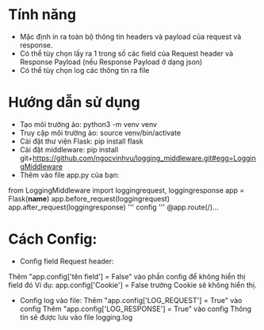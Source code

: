 # Tính năng
- Mặc định in ra toàn bộ thông tin headers và payload của request và response.
- Có thể tùy chọn lấy ra 1 trong số các field của Request header và Response Payload (nếu Response Payload ở dạng json)
- Có thể tùy chọn log các thông tin ra file


# Hướng dẫn sử dụng

- Tạo môi trường ảo: python3 -m venv venv
- Truy cập môi trường ảo: source venv/bin/activate
- Cài đặt thư viện Flask: pip install flask
- Cài đặt middleware: pip install git+https://github.com/ngocvinhvu/logging_middleware.git#egg=LoggingMiddleware
- Thêm vào file app.py của bạn:

from LoggingMiddleware import loggingrequest, loggingresponse
app = Flask(__name__)
app.before_request(loggingrequest)
app.after_request(loggingresponse)
'''
config
'''
@app.route(/)...

# Cách Config:
- Config field Request header:

Thêm "app.config['tên field'] = False" vào phần config để không hiển thị field đó
Ví dụ: app.config['Cookie'] = False trường Cookie sẽ không hiển thị.

- Config log vào file:
Thêm "app.config['LOG_REQUEST'] = True" vào config
Thêm "app.config['LOG_RESPONSE'] = True" vào config
Thông tin sẽ được lưu vào file logging.log
